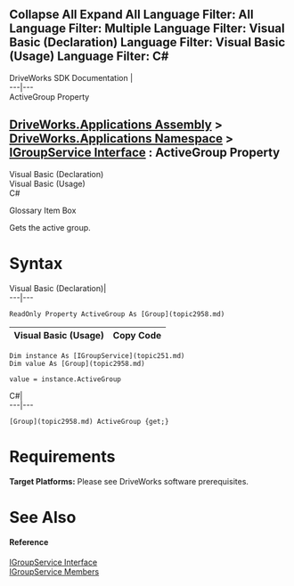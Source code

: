 Collapse All Expand All Language Filter: All  Language Filter: Multiple  Language Filter: Visual Basic (Declaration) Language Filter: Visual Basic (Usage) Language Filter: C#  
---  
DriveWorks SDK Documentation  |   
---|---  
ActiveGroup Property   
  
[DriveWorks.Applications Assembly](topic13.md) > [DriveWorks.Applications Namespace](topic16.md) > [IGroupService Interface](topic251.md) : ActiveGroup Property  
---  
  
Visual Basic (Declaration)    
Visual Basic (Usage)    
C# 

Glossary Item Box

Gets the active group. 

# Syntax

Visual Basic (Declaration)|   
---|---  
      
    
    ReadOnly Property ActiveGroup As [Group](topic2958.md)  
  
Visual Basic (Usage)| Copy Code  
---|---  
      
    
    Dim instance As [IGroupService](topic251.md)
    Dim value As [Group](topic2958.md)
     
    value = instance.ActiveGroup  
  
C#|   
---|---  
      
    
    [Group](topic2958.md) ActiveGroup {get;}  
  
# Requirements

**Target Platforms:** Please see DriveWorks software prerequisites.

# See Also

#### Reference

[IGroupService Interface](topic251.md)   
[IGroupService Members](topic252.md)


